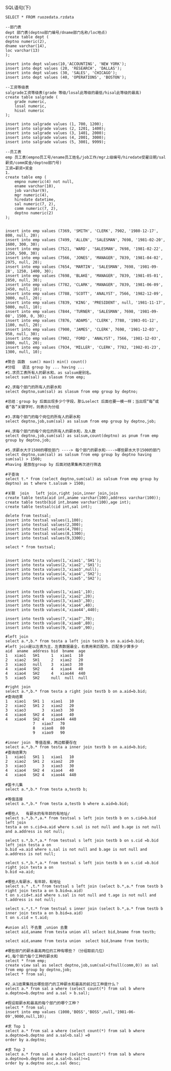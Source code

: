 
 SQL语句(下)

    SELECT * FROM ruozedata.rzdata
    
    --部门表
    dept 部门表(deptno部门编号/dname部门名称/loc地点)
    create table dept (
    deptno numeric(2),
    dname varchar(14),
    loc varchar(13)
    );
    
    insert into dept values(10,'ACCOUNTING', 'NEW YORK');
    insert into dept values (20, 'RESEARCH', 'DALLAS');
    insert into dept values (30, 'SALES', 'CHICAGO');
    insert into dept values (40, 'OPERATIONS', 'BOSTON');
    
    --工资等级表
    salgrade工资等级表(grade 等级/losal此等级的最低/hisal此等级的最高)
    create table salgrade (
        grade numeric,
        losal numeric,
        hisal numeric
    );
    
    insert into salgrade values (1, 700, 1200);
    insert into salgrade values (2, 1201, 1400);
    insert into salgrade values (3, 1401, 2000);
    insert into salgrade values (4, 2001, 3000);
    insert into salgrade values (5, 3001, 9999);
    
    --员工表
    emp 员工表(empno员工号/ename员工姓名/job工作/mgr上级编号/hiredate受雇日期/sal薪资/comm奖金/deptno部门号)
    工资=薪资+奖金
    1.
    create table emp (
        empno numeric(4) not null,
        ename varchar(10),
        job varchar(9),
        mgr numeric(4),
        hiredate datetime,
        sal numeric(7, 2),
        comm numeric(7, 2),
        deptno numeric(2)
    );
    
    
    insert into emp values (7369, 'SMITH', 'CLERK', 7902, '1980-12-17', 800, null, 20);
    insert into emp values (7499, 'ALLEN', 'SALESMAN', 7698, '1981-02-20', 1600, 300, 30);
    insert into emp values (7521, 'WARD', 'SALESMAN', 7698, '1981-02-22', 1250, 500, 30);
    insert into emp values (7566, 'JONES', 'MANAGER', 7839, '1981-04-02', 2975, null, 20);
    insert into emp values (7654, 'MARTIN', 'SALESMAN', 7698, '1981-09-28', 1250, 1400, 30);
    insert into emp values (7698, 'BLAKE', 'MANAGER', 7839, '1981-05-01', 2850, null, 30);
    insert into emp values (7782, 'CLARK', 'MANAGER', 7839, '1981-06-09', 2450, null, 10);
    insert into emp values (7788, 'SCOTT', 'ANALYST', 7566, '1982-12-09', 3000, null, 20);
    insert into emp values (7839, 'KING', 'PRESIDENT', null, '1981-11-17', 5000, null, 10);
    insert into emp values (7844, 'TURNER', 'SALESMAN', 7698, '1981-09-08', 1500, 0, 30);
    insert into emp values (7876, 'ADAMS', 'CLERK', 7788, '1983-01-12', 1100, null, 20);
    insert into emp values (7900, 'JAMES', 'CLERK', 7698, '1981-12-03', 950, null, 30);
    insert into emp values (7902, 'FORD', 'ANALYST', 7566, '1981-12-03', 3000, null, 20);
    insert into emp values (7934, 'MILLER', 'CLERK', 7782, '1982-01-23', 1300, null, 10);
    
    #聚合 函数  sum() max() min() count()
    #分组   语法 group by ... having ...
    #1.求员工表所有人的薪水和，as salsum是别名。
    select sum(sal) as slasum from emp;
    
    #2.求每个部门的所有人的薪水和
    select deptno,sum(sal) as slasum from emp group by deptno;
    
    #总结：group by 后面出现多少个字段，那么select 后面也要一模一样；当出现“每”或者“各”关键字时，则表示为分组
    
    #3.求每个部门的每个岗位的所有人的薪水和
    select deptno,job,sum(sal) as salsum from emp group by deptno,job;
    
    #4.求每个部门的每个岗位的所有人的薪水和，及人数
    select deptno,job,sum(sal) as salsum,count(deptno) as pnum from emp group by deptno,job; 
    
    #5.求薪水大于1500的哪些部门 ----> 每个部门的薪水和---->哪些薪水大于1500的部门
    select deptno,sum(sal) as salsum from emp group by deptno having sum(sal) > 1500;
    #having 是放在group by 后面对结果集再次进行筛选
    
    #子查询
    select t.* from (select deptno,sum(sal) as salsum from emp group by deptno) as t where t.salsum > 1500;
    
    #关联  join   left join,right join,inner join,join
    create table testa(aid int,aname varchar(100),address varchar(100));
    create table testb(bid int,bname varchar(100),age int);
    create table testsal(cid int,sal int);
    
    delete from testsal;
    insert into testsal values(1,100);
    insert into testsal values(2,300);
    insert into testsal values(4,700);
    insert into testsal values(8,1300);
    insert into testsal values(9,3300);
    
    select * from testsal;
    
    
    insert into testa values(1,'xiao1','SH1');
    insert into testa values(2,'xiao2','SH1');
    insert into testa values(3,'xiao3',null);
    insert into testa values(4,'xiao4','SH2');
    insert into testa values(5,'xiao5','SH2');
    
    
    insert into testb values(1,'xiao1',10);
    insert into testb values(2,'xiao2',20);
    insert into testb values(3,'xiao3',30);
    insert into testb values(4,'xiao4',40);
    insert into testb values(4,'xiao44',440);
    
    insert into testb values(7,'xiao7',70);
    insert into testb values(8,'xiao8',80);
    insert into testb values(9,'xiao9',90);
    
    #left join
    select a.*,b.* from testa a left join testb b on a.aid=b.bid;
    #left join是以左表为主，左表数据最全，右表用来匹配的，匹配多少算多少
    aid  aname  address bid  bname  age
    1	xiao1	SH1	    1	xiao1	10
    2	xiao2	SH1  	2	xiao2	20
    3	xiao3	null	3	xiao3	30
    4	xiao4	SH2	    4	xiao4	40
    4	xiao4	SH2	    4	xiao44	440
    5	xiao5	SH2		null  null  null	
    
    #right join
    select a.*,b.* from testa a right join testb b on a.aid=b.bid;
    #查询结果
    1	xiao1	SH1	1	xiao1	10
    2	xiao2	SH1	2	xiao2	20
    3	xiao3		3	xiao3	30
    4	xiao4	SH2	4	xiao4	40
    4	xiao4	SH2	4	xiao44	440
    			7	xiao7	70
    			8	xiao8	80
    			9	xiao9	90
    
    #inner join  等值连接，两边都要存在
    select a.*,b.* from testa a inner join testb b on a.aid=b.bid;
    #查询结果为
    1	xiao1	SH1	1	xiao1	10
    2	xiao2	SH1	2	xiao2	20
    3	xiao3		3	xiao3	30
    4	xiao4	SH2	4	xiao4	40
    4	xiao4	SH2	4	xiao44	440
    
    #笛卡儿集
    select a.*,b.* from testa a,testb b;
    
    #等值连接
    select a.*,b.* from testa a,testb b where a.aid=b.bid;
    
    #哪些人   有薪水的有年龄的有地址/
    select s.*,b.*,a.* from testsal s left join testb b on s.cid=b.bid left join 
    testa a on s.cid=a.aid where s.sal is not null and b.age is not null and a.address is not null;
    
    select s.*,b.*,a.* from testsal s left join testb b on s.cid =b.bid left join testa a on 
    b.bid =a.aid where s.sal is not null and b.age is not null and a.address is not null;
    
    select s.*,b.*,a.* from testsal s left join testb b on s.cid =b.bid right join testa a on 
    b.bid =a.aid;
    
    #哪些人有薪水，有年龄，有地址
    select s.* ,t.* from testsal s left join (select b.*,a.* from testb b right join testa a on b.bid=a.aid)
    t on s.cid=t.aid where s.sal is not null and t.age is not null and t.address is not null;
    
    select s.*,t.* from testsal s inner join (select b.*,a.* from testb b inner join testa a on b.bid=a.aid)
    t on s.cid = t.aid;
    
    #union all 不去重 ,union 去重
    select aid,aname from testa union all select bid,bname from testb;
    
    select aid,aname from testa union  select bid,bname from testb;
    
    #哪些部门的薪水最高两位的工种有哪些？（分组取前几位）
    #1.每个部门每个工种的薪水和
    select * from emp;
    create view sal as select deptno,job,sum(sal+ifnull(comm,0)) as sal from emp group by deptno,job;
    select * from sal;
    
    #2.从1结果集找出哪些部门的工种薪水和最高的前2位工种是什么？
    select a.* from sal a where (select count(*) from sal b where a.deptno=b.deptno and a.sal > b.sal); 
    
    #假设取薪水和最高的每个部门的哪个工种？
    select * from sal;
    insert into emp values (1000,'BOSS','BOSS',null,'1981-06-09',9000,null,10);
    
    #求 Top 1
    select a.* from sal a where (select count(*) from sal b where a.deptno=b.deptno and a.sal<b.sal) =0
    order by a.deptno;
    
    #求 Top 2
    select a.* from sal a where (select count(*) from sal b where a.deptno=b.deptno and a.sal<b.sal)<=1
    order by a.deptno asc,a.sal desc;
    












